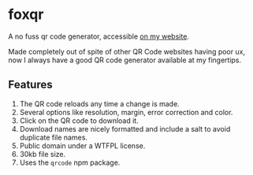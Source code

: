 # foxqr
A no fuss qr code generator, accessible [on my website](https://qr.falsefox.dev). 

Made completely out of spite of other QR Code websites having poor ux, now I always have a good QR code generator available at my fingertips.

## Features
1. The QR code reloads any time a change is made.
2. Several options like resolution, margin, error correction and color.
3. Click on the QR code to download it.
4. Download names are nicely formatted and include a salt to avoid duplicate file names.
5. Public domain under a WTFPL license.
6. 30kb file size.
7. Uses the ``qrcode`` npm package.